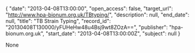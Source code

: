 {
  "date": "2013-04-08T13:00:00", 
  "open_access": false, 
  "target_url": "http://www.hpa-bionum.org.uk/TBtyping/", 
  "description": null, 
  "end_date": null, 
  "title": "TB Strain Typing", 
  "record_id": "20130408T130000/yFUHeHw48u4Bsj9wt8ZOzA==", 
  "publisher": "hpa-bionum.org.uk", 
  "start_date": "2013-04-08T13:00:00Z", 
  "subject": null
}

None